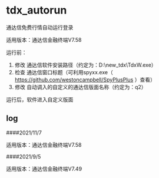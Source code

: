 # tdx_autorun

通达信免费行情自动运行登录

适用版本：通达信金融终端V7.58

运行前：
1. 修改 通达信软件安装路径（约定为：D:\new_tdx\TdxW.exe）
2. 检查 通达信窗口标题（可利用spyxx.exe（ https://github.com/westoncampbell/SpyPlusPlus ）查看）
3. 修改 自动调入的自定义的通达信版面名称（约定为：q2）

运行后，软件进入自定义版面

## log

####2021/11/7

适用版本：通达信金融终端V7.58

####2021/9/5

适用版本：通达信金融终端V7.49
